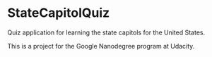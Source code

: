 # StateCapitolQuiz
Quiz application for learning the state capitols for the United States.

This is a project for the Google Nanodegree program at Udacity.
